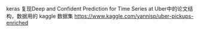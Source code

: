 keras 复现Deep and Confident Prediction for Time Series at Uber中的论文结构，数据用的 kaggle 数据集
https://www.kaggle.com/yannisp/uber-pickups-enriched
